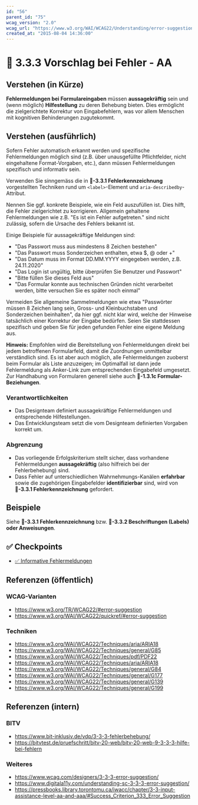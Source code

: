 ```yaml
---
id: "56"
parent_id: "75"
wcag_version: "2.0"
wcag_url: "https://www.w3.org/WAI/WCAG22/Understanding/error-suggestion.html"
created_at: "2015-08-04 14:36:00"
---
```


# 📜 3.3.3 Vorschlag bei Fehler - AA

## Verstehen (in Kürze)

**Fehlermeldungen bei Formulareingaben** müssen **aussagekräftig** sein und (wenn möglich) **Hilfestellung** zu deren Behebung bieten. Dies ermöglicht die zielgerichtete Korrektur von Eingabefehlern, was vor allem Menschen mit kognitiven Behinderungen zugutekommt.

## Verstehen (ausführlich)

Sofern Fehler automatisch erkannt werden und spezifische Fehlermeldungen möglich sind (z.B. über unausgefüllte Pflichtfelder, nicht eingehaltene Format-Vorgaben, etc.), dann müssen Fehlermeldungen spezifisch und informativ sein.

Verwenden Sie sinngemäss die in **📜-3.3.1 Fehlerkennzeichnung** vorgestellten Techniken rund um `<label>`-Element und `aria-describedby`-Attribut.

Nennen Sie ggf. konkrete Beispiele, wie ein Feld auszufüllen ist. Dies hilft, die Fehler zielgerichtet zu korrigieren. Allgemein gehaltene Fehlermeldungen wie z.B. "Es ist ein Fehler aufgetreten." sind nicht zulässig, sofern die Ursache des Fehlers bekannt ist.

Einige Beispiele für aussagekräftige Meldungen sind:

- "Das Passwort muss aus mindestens 8 Zeichen bestehen"
- "Das Passwort muss Sonderzeichen enthalten, etwa $, @ oder +"
- "Das Datum muss im Format DD.MM.YYYY eingegeben werden, z.B. 24.11.2020"
- "Das Login ist ungültig, bitte überprüfen Sie Benutzer und Passwort"
- "Bitte füllen Sie dieses Feld aus"
- "Das Formular konnte aus technischen Gründen nicht verarbeitet werden, bitte versuchen Sie es später noch einmal"

Vermeiden Sie allgemeine Sammelmeldungen wie etwa "Passwörter müssen 8 Zeichen lang sein, Gross- und Kleinbuchstaben und Sonderzeichen beinhalten", da hier ggf. nicht klar wird, welche der Hinweise tatsächlich einer Korrektur der Eingabe bedürfen. Seien Sie stattdessen spezifisch und geben Sie für jeden gefunden Fehler eine eigene Meldung aus.

**Hinweis:** Empfohlen wird die Bereitstellung von Fehlermeldungen direkt bei jedem betroffenen Formularfeld, damit die Zuordnungen unmittelbar verständlich sind. Es ist aber auch möglich, alle Fehlermeldungen zuoberst beim Formular als Liste anzuzeigen; im Optimalfall ist dann jede Fehlermeldung als Anker-Link zum entsprechenden Eingabefeld umgesetzt. Zur Handhabung von Formularen generell siehe auch **📜-1.3.1c Formular-Beziehungen**.

### Verantwortlichkeiten

- Das Designteam definiert aussagekräftige Fehlermeldungen und entsprechende Hilfestellungen.
- Das Entwicklungsteam setzt die vom Designteam definierten Vorgaben korrekt um.

### Abgrenzung

- Das vorliegende Erfolgskriterium stellt sicher, dass vorhandene Fehlermeldungen **aussagekräftig** (also hilfreich bei der Fehlerbehebung) sind.
- Dass Fehler auf unterschiedlichen Wahrnehmungs-Kanälen **erfahrbar** sowie die zugehörigen Eingabefelder **identifizierbar** sind, wird von **📜-3.3.1 Fehlerkennzeichnung** gefordert.

## Beispiele

Siehe **📜-3.3.1 Fehlerkennzeichnung** bzw. **📜-3.3.2 Beschriftungen (Labels) oder Anweisungen**.

## ✅ Checkpoints

- [✅ Informative Fehlermeldungen](informative-fehlermeldungen)

## Referenzen (öffentlich)

### WCAG-Varianten
- <https://www.w3.org/TR/WCAG22/#error-suggestion>
- <https://www.w3.org/WAI/WCAG22/quickref/#error-suggestion>

### Techniken
- <https://www.w3.org/WAI/WCAG22/Techniques/aria/ARIA18>
- <https://www.w3.org/WAI/WCAG22/Techniques/general/G85>
- <https://www.w3.org/WAI/WCAG22/Techniques/pdf/PDF22>
- <https://www.w3.org/WAI/WCAG22/Techniques/aria/ARIA18>
- <https://www.w3.org/WAI/WCAG22/Techniques/general/G84>
- <https://www.w3.org/WAI/WCAG22/Techniques/general/G177>
- <https://www.w3.org/WAI/WCAG22/Techniques/general/G139>
- <https://www.w3.org/WAI/WCAG22/Techniques/general/G199>

## Referenzen (intern)

### BITV
- <https://www.bit-inklusiv.de/vdp/3-3-3-fehlerbehebung/>
- <https://bitvtest.de/pruefschritt/bitv-20-web/bitv-20-web-9-3-3-3-hilfe-bei-fehlern>

### Weiteres
- <https://www.wcag.com/designers/3-3-3-error-suggestion/>
- <https://www.digitala11y.com/understanding-sc-3-3-3-error-suggestion/>
- <https://pressbooks.library.torontomu.ca/iwacc/chapter/3-3-input-assistance-level-aa-and-aaa/#Success_Criterion_333_Error_Suggestion>